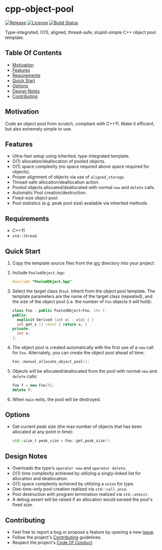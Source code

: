 # cpp-object-pool

[![Release](https://img.shields.io/github/release/digimokan/cpp-object-pool.svg?label=release)](https://github.com/digimokan/cpp-object-pool/releases/latest "Latest Release Notes")
[![License](https://img.shields.io/badge/license-MIT-blue.svg?label=license)](LICENSE.txt "Project License")
[![Build Status](https://img.shields.io/travis/com/digimokan/cpp-object-pool/master.svg?label=linux+build)](https://travis-ci.com/digimokan/cpp-object-pool "Build And Test Results From Master Branch")

Type-integrated, O(1), aligned, thread-safe, stupid-simple C++ object pool
template.

## Table Of Contents

* [Motivation](#motivation)
* [Features](#features)
* [Requirements](#requirements)
* [Quick Start](#quick-start)
* [Options](#options)
* [Design Notes](#design-notes)
* [Contributing](#contributing)

## Motivation

Code an object pool from scratch, compliant with C++11. Make it efficient, but
also extremely simple to use.

## Features

* Ultra-fast setup using inherited, type-integrated template.
* O(1) allocation/deallocation of pooled objects.
* O(1) space complexity (no space required above space required for objects).
* Proper alignment of objects via use of `aligned_storage`.
* Thread-safe allocation/deallocation action.
* Pooled objects allocated/deallocated with normal `new` and `delete` calls.
* Automatic Pool creation/destruction.
* Fixed-size object pool.
* Pool statistics (e.g. peak pool size) available via inherited methods.

## Requirements

* C++11
* `std::thread`

## Quick Start

1. Copy the template source files from the [src](../src) directory into your
   project.

2. Include `PooledObject.hpp`:

   ```cpp
   #include "PooledObject.hpp"
   ```

3. Select the target class (`Foo`). Inherit from the object pool template. The
   template parameters are the name of the target class (repeated), and the size
   of the object pool (i.e. the number of `Foo` objects it will hold):

   ```cpp
   class Foo : public PooledObject<Foo, 10> {
   public:
     explicit Derived (int x) : x{x} { }
     int get_x () const { return x; }
   private:
     int x;
   };
   ```

4. The object pool is created automatically with the first use of a `new` call
   for `Foo`. Alternately, you can create the object pool ahead of time:

   ```cpp
   Foo::manual_allocate_object_pool();
   ```

5. Objects will be allocated/deallocated from the pool with normal `new` and
   `delete` calls:

   ```cpp
   Foo f = new Foo{4};
   delete f;
   ```

6. When `main` exits, the pool will be destroyed.

## Options

*  Get current peak size (the max number of objects that has been allocated at
   any point in time):

   ```cpp
   std::size_t peak_size = Foo::get_peak_size();
   ```

## Design Notes

* Overloads the type's `operator new` and `operator delete`.
* O(1) time complexity achieved by utilizing a singly-linked list for allocation
  and deallocation.
* O(1) space complexity achieved by utilizing a `union` for type.
* One-time-only pool creation realized via `std::call_once`.
* Pool destruction with program termination realized via `std::atexit`.
* A debug assert will be raised if an allocation would exceed the pool's fixed
  size.

## Contributing

* Feel free to report a bug or propose a feature by opening a new
  [Issue](https://github.com/digimokan/cpp-object-pool/issues).
* Follow the project's [Contributing](CONTRIBUTING.md) guidelines.
* Respect the project's [Code Of Conduct](CODE_OF_CONDUCT.md).

